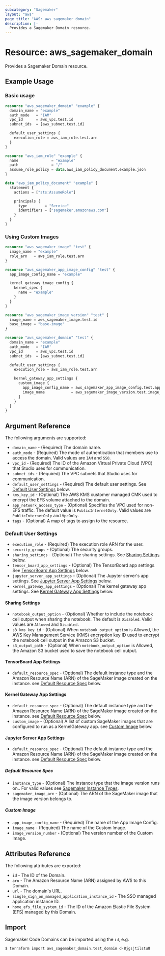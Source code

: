 ```yaml
---
subcategory: "Sagemaker"
layout: "aws"
page_title: "AWS: aws_sagemaker_domain"
description: |-
  Provides a Sagemaker Domain resource.
---
```


# Resource: aws_sagemaker_domain

Provides a Sagemaker Domain resource.

## Example Usage

### Basic usage

```terraform
resource "aws_sagemaker_domain" "example" {
  domain_name = "example"
  auth_mode   = "IAM"
  vpc_id      = aws_vpc.test.id
  subnet_ids  = [aws_subnet.test.id]

  default_user_settings {
    execution_role = aws_iam_role.test.arn
  }
}

resource "aws_iam_role" "example" {
  name               = "example"
  path               = "/"
  assume_role_policy = data.aws_iam_policy_document.example.json
}

data "aws_iam_policy_document" "example" {
  statement {
    actions = ["sts:AssumeRole"]

    principals {
      type        = "Service"
      identifiers = ["sagemaker.amazonaws.com"]
    }
  }
}
```

### Using Custom Images

```terraform
resource "aws_sagemaker_image" "test" {
  image_name = "example"
  role_arn   = aws_iam_role.test.arn
}

resource "aws_sagemaker_app_image_config" "test" {
  app_image_config_name = "example"

  kernel_gateway_image_config {
    kernel_spec {
      name = "example"
    }
  }
}

resource "aws_sagemaker_image_version" "test" {
  image_name = aws_sagemaker_image.test.id
  base_image = "base-image"
}

resource "aws_sagemaker_domain" "test" {
  domain_name = "example"
  auth_mode   = "IAM"
  vpc_id      = aws_vpc.test.id
  subnet_ids  = [aws_subnet.test.id]

  default_user_settings {
    execution_role = aws_iam_role.test.arn

    kernel_gateway_app_settings {
      custom_image {
        app_image_config_name = aws_sagemaker_app_image_config.test.app_image_config_name
        image_name            = aws_sagemaker_image_version.test.image_name
      }
    }
  }
}
```

## Argument Reference

The following arguments are supported:

* `domain_name` - (Required) The domain name.
* `auth_mode` - (Required) The mode of authentication that members use to access the domain. Valid values are `IAM` and `SSO`.
* `vpc_id` - (Required) The ID of the Amazon Virtual Private Cloud (VPC) that Studio uses for communication.
* `subnet_ids` - (Required) The VPC subnets that Studio uses for communication.
* `default_user_settings` - (Required) The default user settings. See [Default User Settings](#default-user-settings) below.
* `kms_key_id` - (Optional) The AWS KMS customer managed CMK used to encrypt the EFS volume attached to the domain.
* `app_network_access_type` - (Optional) Specifies the VPC used for non-EFS traffic. The default value is `PublicInternetOnly`. Valid values are `PublicInternetOnly` and `VpcOnly`.
* `tags` - (Optional) A map of tags to assign to the resource.

### Default User Settings

* `execution_role` - (Required) The execution role ARN for the user.
* `security_groups` - (Optional) The security groups.
* `sharing_settings` - (Optional) The sharing settings. See [Sharing Settings](#sharing-settings) below.
* `tensor_board_app_settings` - (Optional) The TensorBoard app settings. See [TensorBoard App Settings](#tensorboard-app-settings) below.
* `jupyter_server_app_settings` - (Optional) The Jupyter server's app settings. See [Jupyter Server App Settings](#jupyter-server-app-settings) below.
* `kernel_gateway_app_settings` - (Optional) The kernel gateway app settings. See [Kernel Gateway App Settings](#kernal-gateway-app-settings) below.

#### Sharing Settings

* `notebook_output_option` - (Optional) Whether to include the notebook cell output when sharing the notebook. The default is `Disabled`. Valid values are `Allowed` and `Disabled`.
* `s3_kms_key_id` - (Optional) When `notebook_output_option` is Allowed, the AWS Key Management Service (KMS) encryption key ID used to encrypt the notebook cell output in the Amazon S3 bucket.
* `s3_output_path` - (Optional) When `notebook_output_option` is Allowed, the Amazon S3 bucket used to save the notebook cell output.

#### TensorBoard App Settings

* `default_resource_spec` - (Optional) The default instance type and the Amazon Resource Name (ARN) of the SageMaker image created on the instance. see [Default Resource Spec](#default-resource-spec) below.

#### Kernel Gateway App Settings

* `default_resource_spec` - (Optional) The default instance type and the Amazon Resource Name (ARN) of the SageMaker image created on the instance. see [Default Resource Spec](#default-resource-spec) below.
* `custom_image` - (Optional) A list of custom SageMaker images that are configured to run as a KernelGateway app. see [Custom Image](#custom-image) below.

#### Jupyter Server App Settings

* `default_resource_spec` - (Optional) The default instance type and the Amazon Resource Name (ARN) of the SageMaker image created on the instance. see [Default Resource Spec](#default-resource-spec) below.

##### Default Resource Spec

* `instance_type` - (Optional) The instance type that the image version runs on.. For valid values see [Sagemaker Instance Types](https://docs.aws.amazon.com/sagemaker/latest/dg/notebooks-available-instance-types.html).
* `sagemaker_image_arn` - (Optional) The ARN of the SageMaker image that the image version belongs to.

##### Custom Image

* `app_image_config_name` - (Required) The name of the App Image Config.
* `image_name` - (Required) The name of the Custom Image.
* `image_version_number` - (Optional) The version number of the Custom Image.

## Attributes Reference

The following attributes are exported:

* `id` - The ID of the Domain.
* `arn` - The Amazon Resource Name (ARN) assigned by AWS to this Domain.
* `url` - The domain's URL.
* `single_sign_on_managed_application_instance_id` - The SSO managed application instance ID.
* `home_efs_file_system_id` - The ID of the Amazon Elastic File System (EFS) managed by this Domain.


## Import

Sagemaker Code Domains can be imported using the `id`, e.g.

```
$ terraform import aws_sagemaker_domain.test_domain d-8jgsjtilstu8
```
